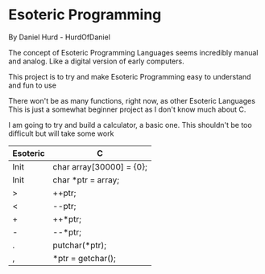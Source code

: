 # Esoteric Programming

By Daniel Hurd - HurdOfDaniel

The concept of Esoteric Programming Languages seems incredibly manual and analog.
Like a digital version of early computers.

This project is to try and make Esoteric Programming easy to understand and fun to use

There won't be as many functions, right now, as other Esoteric Languages
This is just a somewhat beginner project as I don't know much about C.

I am going to try and build a calculator, a basic one.
This shouldn't be too difficult but will take some work

| Esoteric | C                        |
| -------- | ------------------------ |
| Init     | char array\[30000] = {0}; |
| Init     | char \*ptr = array;       |
| >        | ++ptr;                   |
| <        | --ptr;                   |
| +        | ++\*ptr;                  |
| -        | --\*ptr;                  |
| .        | putchar(\*ptr);           |
| ,        | \*ptr = getchar();        |
